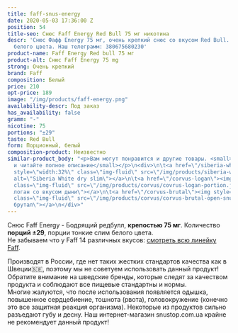 ```yaml
---
title: faff-snus-energy
date: 2020-05-03 17:36:00 Z
position: 54
title-seo: Снюс Faff Energy Red Bull 75 мг никотина
descr: 'Снюс Фафф Energy 75 мг, очень крепкий снюс со вкусом Red Bull. 29 тонких порций
  белого цвета. Наш телеграмм: 380675680230'
product-name: Faff Energy Red bull 75 мг
product-alt: Снюс Faff Energy 75 mg
strong: Очень крепкий
brand: Faff
composition: Белый
price: 210
opt-price: 189
image: "/img/products/faff-energy.png"
availability-descr: Под заказ
has_availability: false
gramm: "-"
nicotine: 75
portions: "±29"
taste: Red Bull
form: Порционный, белый
composition-product: Неизвестно
similar-product_body: "<p>Вам могут понравится и другие товары. <small>Жмите на картинки
  и читайте полное описание</small></p>\n<div>\n\t<a href=\"/siberia-white-dry-slim\"><img
  style=\"width:32%\" class=\"img-fluid\" src=\"/img/products/siberia-white-dry-slim/siberia-open-and-cryo.jpg\"
  alt=\"Siberia White dry slim\"></a>\n\t<a href=\"/corvus-logan\"><img style=\"width:32%\"
  class=\"img-fluid\" src=\"/img/products/corvus/covrus-logan-portion.jpg\" alt=\"Корвус
  логан со вкусом дыни\"></a>\n\t<a href=\"/corvus-brutal\"><img style=\"width:32%\"
  class=\"img-fluid\" src=\"/img/products/corvus/corvus-brutal-open-snus.jpg\" alt=\"Корвус
  брутал\"></a>\n</div>"
---
```


Снюс Faff Energy - Бодрящий редбулл, **крепостью 75 мг**. Количество **порций ±29**, порции тонкие слим белого цвета.<br>
Не забываем что у Faff 14 различных вкусов: [смотреть всю линейку Faff](/faff).

Производят в России, где нет таких жестких стандартов качества как в Швеции🇸🇪, поэтому мы не советуем использовать данный продукт! Обратите внимание на шведские бренды, которые следят за качеством продукта и соблюдают все пищевые стандартны и нормы.<br>
Многие жалуются, что после использования появляется одышка, повышенное сердцебиение, тошнота (рвота), головокружение (конечно это все защитная реакция организма). Некоторые из продуктов сильно разъедают губу и десну. Наш интернет-магазин snustop.com.ua крайне не рекомендует данный продукт!
